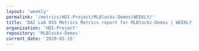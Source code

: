 ```yaml
---
layout: 'weekly'
permalink: '/metrics/HDI-Project/MLBlocks-Demos/WEEKLY/'
title: 'DAI Lab OSS Metrics Metrics report for MLBlocks-Demos | WEEKLY-REPORT-2020-03-15'
organization: 'HDI-Project'
repository: 'MLBlocks-Demos'
current_date: '2020-03-15'
---
```

